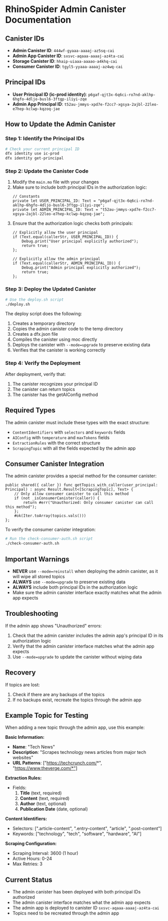 # RhinoSpider Admin Canister Documentation

## Canister IDs
- **Admin Canister ID**: `444wf-gyaaa-aaaaj-az5sq-cai`
- **Admin App Canister ID**: `sxsvc-aqaaa-aaaaj-az4ta-cai`
- **Storage Canister ID**: `hhaip-uiaaa-aaaao-a4khq-cai`
- **Consumer Canister ID**: `tgyl5-yyaaa-aaaaj-az4wq-cai`

## Principal IDs
- **User Principal ID (ic-prod identity)**: `p6gaf-qjt3x-6q6ci-ro7nd-aklhp-6hgfo-4dljo-busl6-3ftgp-iliyi-zqe`
- **Admin App Principal ID**: `t52au-jmmys-xpd7e-f2cc7-xgsya-2ajbl-22leo-e7hep-kclwp-kqzoq-jae`

## How to Update the Admin Canister

### Step 1: Identify the Principal IDs
```bash
# Check your current principal ID
dfx identity use ic-prod
dfx identity get-principal
```

### Step 2: Update the Canister Code
1. Modify the `main.mo` file with your changes
2. Make sure to include both principal IDs in the authorization logic:
   ```motoko
   // Constants
   private let USER_PRINCIPAL_ID: Text = "p6gaf-qjt3x-6q6ci-ro7nd-aklhp-6hgfo-4dljo-busl6-3ftgp-iliyi-zqe";
   private let ADMIN_PRINCIPAL_ID: Text = "t52au-jmmys-xpd7e-f2cc7-xgsya-2ajbl-22leo-e7hep-kclwp-kqzoq-jae";
   ```
3. Ensure that the authorization logic checks both principals:
   ```motoko
   // Explicitly allow the user principal
   if (Text.equal(callerStr, USER_PRINCIPAL_ID)) {
       Debug.print("User principal explicitly authorized");
       return true;
   };
   
   // Explicitly allow the admin principal
   if (Text.equal(callerStr, ADMIN_PRINCIPAL_ID)) {
       Debug.print("Admin principal explicitly authorized");
       return true;
   };
   ```

### Step 3: Deploy the Updated Canister
```bash
# Use the deploy.sh script
./deploy.sh
```

The deploy script does the following:
1. Creates a temporary directory
2. Copies the admin canister code to the temp directory
3. Creates a dfx.json file
4. Compiles the canister using moc directly
5. Deploys the canister with `--mode=upgrade` to preserve existing data
6. Verifies that the canister is working correctly

### Step 4: Verify the Deployment
After deployment, verify that:
1. The canister recognizes your principal ID
2. The canister can return topics
3. The canister has the getAIConfig method

## Required Types
The admin canister must include these types with the exact structure:
- `ContentIdentifiers` with `selectors` and `keywords` fields
- `AIConfig` with `temperature` and `maxTokens` fields
- `ExtractionRules` with the correct structure
- `ScrapingTopic` with all the fields expected by the admin app

## Consumer Canister Integration
The admin canister provides a special method for the consumer canister:
```motoko
public shared({ caller }) func getTopics_with_caller(user_principal: Principal) : async Result.Result<[ScrapingTopic], Text> {
    // Only allow consumer canister to call this method
    if (not _isConsumerCanister(caller)) {
        return #err("Unauthorized: Only consumer canister can call this method");
    };
    #ok(Iter.toArray(topics.vals()))
};
```

To verify the consumer canister integration:
```bash
# Run the check-consumer-auth.sh script
./check-consumer-auth.sh
```

## Important Warnings
- **NEVER** use `--mode=reinstall` when deploying the admin canister, as it will wipe all stored topics
- **ALWAYS** use `--mode=upgrade` to preserve existing data
- **ALWAYS** include both principal IDs in the authorization logic
- Make sure the admin canister interface exactly matches what the admin app expects

## Troubleshooting
If the admin app shows "Unauthorized" errors:
1. Check that the admin canister includes the admin app's principal ID in its authorization logic
2. Verify that the admin canister interface matches what the admin app expects
3. Use `--mode=upgrade` to update the canister without wiping data

## Recovery
If topics are lost:
1. Check if there are any backups of the topics
2. If no backups exist, recreate the topics through the admin app

## Example Topic for Testing
When adding a new topic through the admin app, use this example:

**Basic Information:**
- **Name**: "Tech News"
- **Description**: "Scrapes technology news articles from major tech websites"
- **URL Patterns**: ["https://techcrunch.com/*", "https://www.theverge.com/*"]

**Extraction Rules:**
- Fields:
  1. **Title** (text, required)
  2. **Content** (text, required)
  3. **Author** (text, optional)
  4. **Publication Date** (date, optional)

**Content Identifiers:**
- Selectors: [".article-content", ".entry-content", "article", ".post-content"]
- Keywords: ["technology", "tech", "software", "hardware", "AI"]

**Scraping Configuration:**
- Scraping Interval: 3600 (1 hour)
- Active Hours: 0-24
- Max Retries: 3

## Current Status
- The admin canister has been deployed with both principal IDs authorized
- The admin canister interface matches what the admin app expects
- The admin app is deployed to canister ID `sxsvc-aqaaa-aaaaj-az4ta-cai`
- Topics need to be recreated through the admin app
